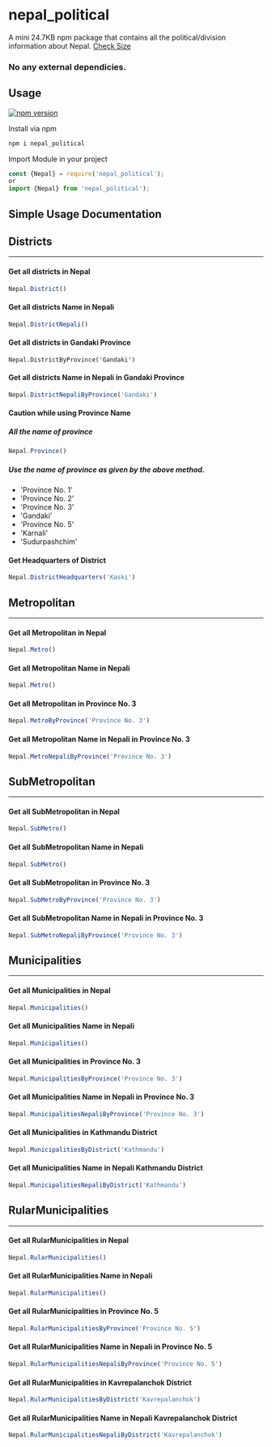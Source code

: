 # nepal_political

A mini 24.7KB npm package that contains all the political/division information about Nepal. [Check Size](https://bundlephobia.com/result?p=nepal_political@1.1.0)

### No any external dependicies. 
## Usage

[![npm version](https://badge.fury.io/js/nepal_political.svg)](https://www.npmjs.com/package/nepal_political)

Install via npm 
``` js
npm i nepal_political
``` 

Import Module in your project
``` js 
const {Nepal} = require('nepal_political');
or
import {Nepal} from 'nepal_political');
```

## Simple Usage Documentation

## Districts
_____________________________________________________
#### Get all districts in Nepal

```js
Nepal.District()
```

#### Get all districts Name in Nepali

```js
Nepal.DistrictNepali()
```

#### Get all districts in Gandaki Province
```
Nepal.DistrictByProvince('Gandaki')
``` 
#### Get all districts Name in Nepali in Gandaki Province
```js
Nepal.DistrictNepaliByProvince('Gandaki')
```

#### Caution while using Province Name
##### All the name of province 
```js
Nepal.Province()
```
##### Use the name of province as given by the above method.
* 'Province No. 1'
* 'Province No. 2'
* 'Province No. 3'
* 'Gandaki'
* 'Province No. 5'
* 'Karnali'
* 'Sudurpashchim' 

#### Get Headquarters of District
```js
Nepal.DistrictHeadquarters('Kaski')
```

## Metropolitan
____________________________________________________________
#### Get all Metropolitan in Nepal
```js
Nepal.Metro()
```
#### Get all Metropolitan Name in Nepali
```js
Nepal.Metro()
```

#### Get all Metropolitan  in Province No. 3
```js
Nepal.MetroByProvince('Province No. 3')
``` 
#### Get all Metropolitan Name in Nepali in Province No. 3
```js
Nepal.MetroNepaliByProvince('Province No. 3')
```
## SubMetropolitan 
__________________________________________________
#### Get all SubMetropolitan in Nepal
```js
Nepal.SubMetro()
```
#### Get all SubMetropolitan Name in Nepali
```js
Nepal.SubMetro()
```

#### Get all SubMetropolitan  in Province No. 3
```js
Nepal.SubMetroByProvince('Province No. 3')
``` 
#### Get all SubMetropolitan Name in Nepali in Province No. 3
```js
Nepal.SubMetroNepaliByProvince('Province No. 3')
```
## Municipalities
_____________________________________________________

#### Get all Municipalities in Nepal
```js
Nepal.Municipalities()
```
#### Get all Municipalities Name in Nepali
```js
Nepal.Municipalities()
```
#### Get all Municipalities  in Province No. 3
```js
Nepal.MunicipalitiesByProvince('Province No. 3')
``` 
#### Get all Municipalities Name in Nepali in Province No. 3
```js
Nepal.MunicipalitiesNepaliByProvince('Province No. 3')
```

#### Get all Municipalities  in Kathmandu District
```js
Nepal.MunicipalitiesByDistrict('Kathmandu')
``` 
#### Get all Municipalities Name in Nepali Kathmandu District
```js
Nepal.MunicipalitiesNepaliByDistrict('Kathmandu')
```
## RularMunicipalities
_____________________________________________________

#### Get all RularMunicipalities in Nepal
```js
Nepal.RularMunicipalities()
```
#### Get all RularMunicipalities Name in Nepali
```js
Nepal.RularMunicipalities()
```
#### Get all RularMunicipalities  in Province No. 5
```js
Nepal.RularMunicipalitiesByProvince('Province No. 5')
``` 
#### Get all RularMunicipalities Name in Nepali in Province No. 5
```js
Nepal.RularMunicipalitiesNepaliByProvince('Province No. 5')
```

#### Get all RularMunicipalities  in Kavrepalanchok District
```js
Nepal.RularMunicipalitiesByDistrict('Kavrepalanchok')
``` 
#### Get all RularMunicipalities Name in Nepali Kavrepalanchok District
```js
Nepal.RularMunicipalitiesNepaliByDistrict('Kavrepalanchok')
```

